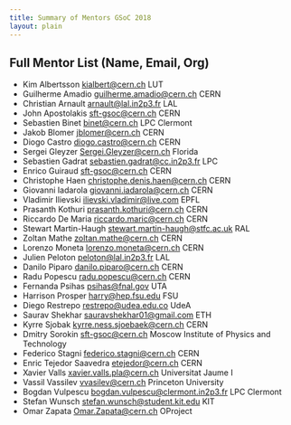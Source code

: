 ```yaml
---
title: Summary of Mentors GSoC 2018 
layout: plain
---
```


## Full Mentor List (Name, Email, Org)

* Kim Albertsson [kialbert@cern.ch](mailto:kialbert@cern.ch) LUT
* Guilherme Amadio [guilherme.amadio@cern.ch](mailto:guilherme.amadio@cern.ch) CERN
* Christian Arnault [arnault@lal.in2p3.fr](mailto:arnault@lal.in2p3.fr) LAL
* John Apostolakis [sft-gsoc@cern.ch](mailto:sft-gsoc@cern.ch) CERN
* Sebastien Binet [binet@cern.ch](mailto:binet@cern.ch) LPC Clermont
* Jakob Blomer [jblomer@cern.ch](mailto:jblomer@cern.ch) CERN
* Diogo Castro [diogo.castro@cern.ch](mailto:diogo.castro@cern.ch) CERN
* Sergei Gleyzer [Sergei.Gleyzer@cern.ch](mailto:Sergei.Gleyzer@cern.ch) Florida
* Sebastien Gadrat [sebastien.gadrat@cc.in2p3.fr](mailto:sebastien.gadrat@cc.in2p3.fr) LPC
* Enrico Guiraud [sft-gsoc@cern.ch](mailto:sft-gsoc@cern.ch) CERN
* Christophe Haen [christophe.denis.haen@cern.ch](mailto:christophe.denis.haen@cern.ch) CERN
* Giovanni Iadarola [giovanni.iadarola@cern.ch](mailto:giovanni.iadarola@cern.ch) CERN
* Vladimir Ilievski [ilievski.vladimir@live.com](mailto:ilievski.vladimir@live.com) EPFL
* Prasanth Kothuri [prasanth.kothuri@cern.ch](mailto:prasanth.kothuri@cern.ch) CERN
* Riccardo De Maria [riccardo.maric@cern.ch](mailto:riccardo.maric@cern.ch) CERN
* Stewart Martin-Haugh [stewart.martin-haugh@stfc.ac.uk](mailto:stewart.martin-haugh@stfc.ac.uk) RAL
* Zoltan Mathe [zoltan.mathe@cern.ch](mailto:zoltan.mathe@cern.ch) CERN
* Lorenzo Moneta [lorenzo.moneta@cern.ch](mailto:lorenzo.moneta@cern.ch) CERN
* Julien Peloton [peloton@lal.in2p3.fr](mailto:peloton@lal.in2p3.fr) LAL
* Danilo Piparo [danilo.piparo@cern.ch](mailto:danilo.piparo@cern.ch) CERN
* Radu Popescu [radu.popescu@cern.ch](mailto:radu.popescu@cern.ch) CERN
* Fernanda Psihas [psihas@fnal.gov](mailto:psihas@fnal.gov) UTA
* Harrison Prosper [harry@hep.fsu.edu](mailto:harry@hep.fsu.edu) FSU
* Diego Restrepo [restrepo@udea.edu.co](mailto:restrepo@udea.edu.co) UdeA
* Saurav Shekhar [sauravshekhar01@gmail.com](mailto:sauravshekhar01@gmail.com) ETH
* Kyrre Sjobak [kyrre.ness.sjoebaek@cern.ch](mailto:kyrre.ness.sjoebaek@cern.ch) CERN
* Dmitry Sorokin [sft-gsoc@cern.ch](mailto:sft-gsoc@cern.ch) Moscow Institute of Physics and Technology
* Federico Stagni [federico.stagni@cern.ch](mailto:federico.stagni@cern.ch) CERN
* Enric Tejedor Saavedra [etejedor@cern.ch](mailto:etejedor@cern.ch) CERN
* Xavier Valls [xavier.valls.pla@cern.ch](mailto:xavier.valls.pla@cern.ch) Universitat Jaume I
* Vassil Vassilev [vvasilev@cern.ch](mailto:vvasilev@cern.ch) Princeton University
* Bogdan Vulpescu [bogdan.vulpescu@clermont.in2p3.fr](mailto:bogdan.vulpescu@clermont.in2p3.fr) LPC Clermont
* Stefan Wunsch [stefan.wunsch@student.kit.edu](mailto:stefan.wunsch@student.kit.edu) KIT
* Omar Zapata [Omar.Zapata@cern.ch](mailto:Omar.Zapata@cern.ch) OProject
